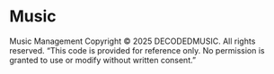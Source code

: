 # Music
Music Management  Copyright © 2025 DECODEDMUSIC. All rights reserved.
“This code is provided for reference only. No permission is granted to use or modify without written consent.”
